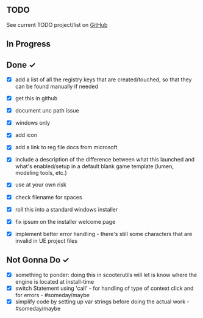 TODO
----
See current TODO project/list on [GitHub](https://github.com/users/ScottKirvan/projects/1)  

In Progress
-----------

Done ✓
------
- [x] add a list of all the registry keys that are created/touched, so that they can be found manually if needed
- [x] get this in github
- [x] document unc path issue
- [x] windows only
- [x] add icon
- [x] add a link to reg file docs from microsoft
- [x] include a description of the difference between what this launched and what's enabled/setup in a default blank game template (lumen, modeling tools, etc.) 
- [x] use at your own risk
- [x] check filename for spaces
- [x] roll this into a standard windows installer
- [x] fix ipsum on the installer welcome page
- [x] implement better error handling - there's still some characters that are invalid in UE project files



Not Gonna Do ✓
------
- [x] something to ponder: doing this in scooterutils will let is know where the engine is located at install-time
- [x] switch Statement using 'call' - for handling of type of context click and for errors - #someday/maybe
- [x] simplify code by setting up var strings before doing the actual work - #someday/maybe
